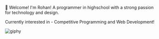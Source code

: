 🥳 Welcome! I'm Rohan! A programmer in highschool with a strong passion for technology and design.

Currently interested in - Competitive Programming and Web Development!


![giphy](https://github.com/rdnm0/rdnm0/assets/114675334/7b77c972-8392-4377-a0af-7b1b9b33bd8f)





